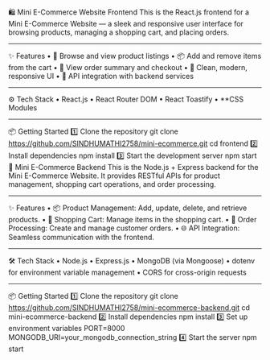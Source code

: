 🛍️ Mini E-Commerce Website Frontend
This is the React.js frontend for a Mini E-Commerce Website — a sleek and responsive user interface for browsing products, managing a shopping cart, and placing orders.
________________________________________
✨ Features
•	🛒 Browse and view product listings
•	📦 Add and remove items from the cart
•	🧾 View order summary and checkout
•	🎨 Clean, modern, responsive UI
•	🔄 API integration with backend services
________________________________________
⚙️ Tech Stack
•	React.js
•	React Router DOM
•	React Toastify
•	**CSS Modules
________________________________________
📦 Getting Started
1️⃣ Clone the repository
git clone https://github.com/SINDHUMATHI2758/mini-ecommerce.git cd frontend
2️⃣ Install dependencies
npm install
3️⃣ Start the development server
npm start
🛒 Mini E-Commerce Backend
This is the Node.js + Express backend for the Mini E-Commerce Website. It provides RESTful APIs for product management, shopping cart operations, and order processing.
________________________________________
✨ Features
•	📦 Product Management: Add, update, delete, and retrieve products.
•	🛒 Shopping Cart: Manage items in the shopping cart.
•	🧾 Order Processing: Create and manage customer orders.
•	🌐 API Integration: Seamless communication with the frontend.
________________________________________
🛠️ Tech Stack
•	Node.js
•	Express.js
•	MongoDB (via Mongoose)
•	dotenv for environment variable management
•	CORS for cross-origin requests
________________________________________
📦 Getting Started
1️⃣ Clone the repository
git clone https://github.com/SINDHUMATHI2758/mini-ecommerce-backend.git cd mini-ecommerce-backend
2️⃣ Install dependencies
npm install
3️⃣ Set up environment variables
PORT=8000 MONGODB_URI=your_mongodb_connection_string
4️⃣ Start the server
npm start
